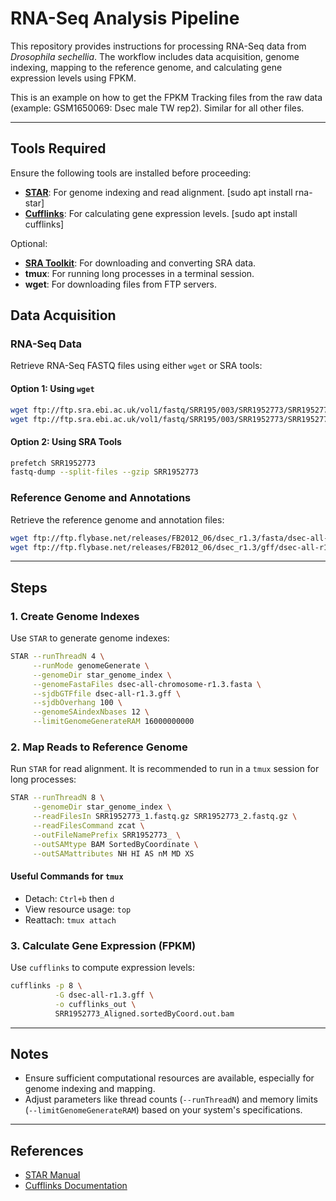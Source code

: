 # RNA-Seq Analysis Pipeline

This repository provides instructions for processing RNA-Seq data from *Drosophila sechellia*. The workflow includes data acquisition, genome indexing, mapping to the reference genome, and calculating gene expression levels using FPKM.

This is an example on how to get the FPKM Tracking files from the raw data (example: GSM1650069: Dsec male TW rep2). Similar for all other files.

---
## Tools Required

Ensure the following tools are installed before proceeding:

- **[STAR](https://github.com/alexdobin/STAR)**: For genome indexing and read alignment. [sudo apt install rna-star]
- **[Cufflinks](http://cole-trapnell-lab.github.io/cufflinks/)**: For calculating gene expression levels. [sudo apt install cufflinks]

Optional:
- **[SRA Toolkit](https://github.com/ncbi/sra-tools)**: For downloading and converting SRA data.
- **tmux**: For running long processes in a terminal session.
- **wget**: For downloading files from FTP servers.

## Data Acquisition

### RNA-Seq Data
Retrieve RNA-Seq FASTQ files using either `wget` or SRA tools:

#### Option 1: Using `wget`
```bash
wget ftp://ftp.sra.ebi.ac.uk/vol1/fastq/SRR195/003/SRR1952773/SRR1952773_1.fastq.gz
wget ftp://ftp.sra.ebi.ac.uk/vol1/fastq/SRR195/003/SRR1952773/SRR1952773_2.fastq.gz
```

#### Option 2: Using SRA Tools
```bash
prefetch SRR1952773
fastq-dump --split-files --gzip SRR1952773
```

### Reference Genome and Annotations
Retrieve the reference genome and annotation files:
```bash
wget ftp://ftp.flybase.net/releases/FB2012_06/dsec_r1.3/fasta/dsec-all-chromosome-r1.3.fasta.gz
wget ftp://ftp.flybase.net/releases/FB2012_06/dsec_r1.3/gff/dsec-all-r1.3.gff.gz
```

---

## Steps

### 1. Create Genome Indexes
Use `STAR` to generate genome indexes:
```bash
STAR --runThreadN 4 \
     --runMode genomeGenerate \
     --genomeDir star_genome_index \
     --genomeFastaFiles dsec-all-chromosome-r1.3.fasta \
     --sjdbGTFfile dsec-all-r1.3.gff \
     --sjdbOverhang 100 \
     --genomeSAindexNbases 12 \
     --limitGenomeGenerateRAM 16000000000
```

### 2. Map Reads to Reference Genome
Run `STAR` for read alignment. It is recommended to run in a `tmux` session for long processes:

```bash
STAR --runThreadN 8 \
     --genomeDir star_genome_index \
     --readFilesIn SRR1952773_1.fastq.gz SRR1952773_2.fastq.gz \
     --readFilesCommand zcat \
     --outFileNamePrefix SRR1952773_ \
     --outSAMtype BAM SortedByCoordinate \
     --outSAMattributes NH HI AS nM MD XS
```

#### Useful Commands for `tmux`
- Detach: `Ctrl+b` then `d`
- View resource usage: `top`
- Reattach: `tmux attach`

### 3. Calculate Gene Expression (FPKM)
Use `cufflinks` to compute expression levels:
```bash
cufflinks -p 8 \
          -G dsec-all-r1.3.gff \
          -o cufflinks_out \
          SRR1952773_Aligned.sortedByCoord.out.bam
```

---

## Notes
- Ensure sufficient computational resources are available, especially for genome indexing and mapping.
- Adjust parameters like thread counts (`--runThreadN`) and memory limits (`--limitGenomeGenerateRAM`) based on your system's specifications.

---

## References
- [STAR Manual](https://github.com/alexdobin/STAR)
- [Cufflinks Documentation](http://cole-trapnell-lab.github.io/cufflinks/)
